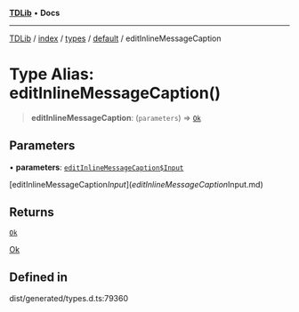 [**TDLib**](../../../../../../README.md) • **Docs**

***

[TDLib](../../../../../../modules.md) / [index](../../../../../README.md) / [types](../../../README.md) / [default](../README.md) / editInlineMessageCaption

# Type Alias: editInlineMessageCaption()

> **editInlineMessageCaption**: (`parameters`) => [`Ok`](Ok.md)

## Parameters

• **parameters**: [`editInlineMessageCaption$Input`](editInlineMessageCaption$Input.md)

[editInlineMessageCaption$Input](editInlineMessageCaption$Input.md)

## Returns

[`Ok`](Ok.md)

[Ok](Ok.md)

## Defined in

dist/generated/types.d.ts:79360
